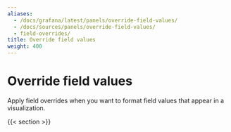 ```yaml
---
aliases:
  - /docs/grafana/latest/panels/override-field-values/
  - /docs/sources/panels/override-field-values/
  - field-overrides/
title: Override field values
weight: 400
---
```


# Override field values

Apply field overrides when you want to format field values that appear in a visualization.

{{< section >}}
